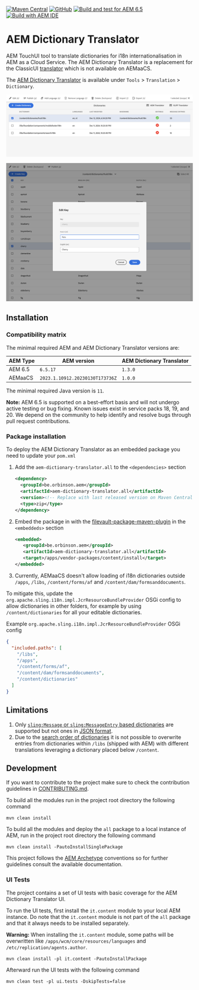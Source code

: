 [![Maven Central](https://img.shields.io/maven-central/v/be.orbinson.aem/aem-dictionary-translator)](https://search.maven.org/artifact/be.orbinson.aem/aem-dictionary-translator.all)
[![GitHub](https://img.shields.io/github/v/release/orbinson/aem-dictionary-translator)](https://github.com/orbinson/aem-dictionary-translator/releases)
[![Build and test for AEM 6.5](https://github.com/orbinson/aem-dictionary-translator/actions/workflows/build.yml/badge.svg)](https://github.com/orbinson/aem-dictionary-translator/actions/workflows/build.yml)
[![Build with AEM IDE](https://img.shields.io/badge/Built%20with-AEM%20IDE-orange)](https://plugins.jetbrains.com/plugin/9269-aem-ide)

# AEM Dictionary Translator

AEM TouchUI tool to translate dictionaries for i18n internationalisation in AEM as a Cloud Service. The AEM
Dictionary Translator is a replacement for the
ClassicUI [translator](http://localhost:4502/libs/cq/i18n/translator.html) which is not available on AEMaaCS.

The [AEM Dictionary Translator](http://localhost:4502/tools/translation/dictionaries.html) is available under `Tools` >
`Translation` > `Dictionary`.

![Dictionaries](docs/assets/dictionaries.png)

![Key](docs/assets/key.png)

## Installation

### Compatibility matrix

The minimal required AEM and AEM Dictionary Translator versions are:

| AEM Type | AEM version                     | AEM Dictionary Translator |
|----------|---------------------------------|---------------------------|
| AEM 6.5  | `6.5.17`                        | `1.3.0`                   |
| AEMaaCS  | `2023.1.10912.20230130T173736Z` | `1.0.0`                   |

The minimal required Java version is `11`.

**Note:** AEM 6.5 is supported on a best-effort basis and will not undergo active testing or bug fixing. Known issues exist in service packs 18, 19, and 20. We depend on the community to help identify and resolve bugs through pull request contributions.

### Package installation

To deploy the AEM Dictionary Translator as an embedded package you need to update your `pom.xml`

1. Add the `aem-dictionary-translator.all` to the `<dependencies>` section

   ```xml
   <dependency>
     <groupId>be.orbinson.aem</groupId>
     <artifactId>aem-dictionary-translator.all</artifactId>
     <version><!-- Replace with last released version on Maven Central --></version>
     <type>zip</type>
   </dependency>
   ```
2. Embed the package in with
   the [filevault-package-maven-plugin](https://jackrabbit.apache.org/filevault-package-maven-plugin/) in
   the `<embeddeds>` section

   ```xml
   <embedded>
      <groupId>be.orbinson.aem</groupId>
      <artifactId>aem-dictionary-translator.all</artifactId>
      <target>/apps/vendor-packages/content/install</target>
   </embedded>
   ```

3. Currently, AEMaaCS doesn't allow loading of i18n dictionaries outside `/apps`,  `/libs`, `/content/forms/af` and
   `/content/dam/formsanddocuments`.

To mitigate this, update the `org.apache.sling.i18n.impl.JcrResourceBundleProvider` OSGi config to allow dictionaries in
other folders, for example by using `/content/dictionaries` for all your editable dictionaries.

Example `org.apache.sling.i18n.impl.JcrResourceBundleProvider` OSGi config

```json
{
  "included.paths": [
    "/libs",
    "/apps",
    "/content/forms/af",
    "/content/dam/formsanddocuments",
    "/content/dictionaries"
  ]
}

```

## Limitations

1. Only [`sling:Message` or `sling:MessageEntry` based dictionaries](https://sling.apache.org/documentation/bundles/internationalization-support-i18n.html#slingmessageentry-jcrprimarytype-or-slingmessage-jcrmixintypes-based) are supported but not ones in [JSON format](https://github.com/orbinson/aem-dictionary-translator/issues/26).
2. Due to the [search order of dictionaries](https://sling.apache.org/documentation/bundles/internationalization-support-i18n.html#resourcebundle-hierarchies) it is not possible to overwrite entries from dictionaries within `/libs` (shipped with AEM) with different translations leveraging a dictionary placed below `/content`.

## Development

If you want to contribute to the project make sure to check the contribution guidelines in [CONTRIBUTING.md](CONTRIBUTING.md).

To build all the modules run in the project root directory the following command

```shell
mvn clean install
```

To build all the modules and deploy the `all` package to a local instance of AEM, run in the project root directory the
following command

```shell
mvn clean install -PautoInstallSinglePackage
```

This project follows the [AEM Archetype](https://github.com/adobe/aem-project-archetype) conventions so for further
guidelines consult the available documentation.

### UI Tests

The project contains a set of UI tests with basic coverage for the AEM Dictionary Translator UI.

To run the UI tests, first install the `it.content` module to your local AEM instance.
Do note that the `it.content` module is not part of the `all` package and that it always needs to be installed separately.

**Warning:** When installing the `it.content` module, some paths will be overwritten like `/apps/wcm/core/resources/languages` and `/etc/replication/agents.author`.

```shell
mvn clean install -pl it.content -PautoInstallPackage
```

Afterward run the UI tests with the following command

```shell
mvn clean test -pl ui.tests -DskipTests=false
```
